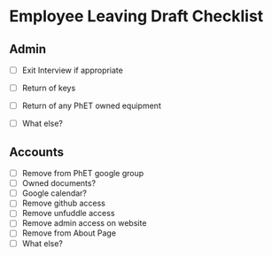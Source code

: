 # Employee Leaving Draft Checklist

## Admin
- [ ] Exit Interview if appropriate
- [ ] Return of keys
- [ ] Return of any PhET owned equipment
- [ ] What else?

  
## Accounts
- [ ] Remove from PhET google group
 - [ ] Owned documents?
 - [ ] Google calendar?
- [ ] Remove github access
- [ ] Remove unfuddle access
- [ ] Remove admin access on website
- [ ] Remove from About Page
- [ ] What else?
